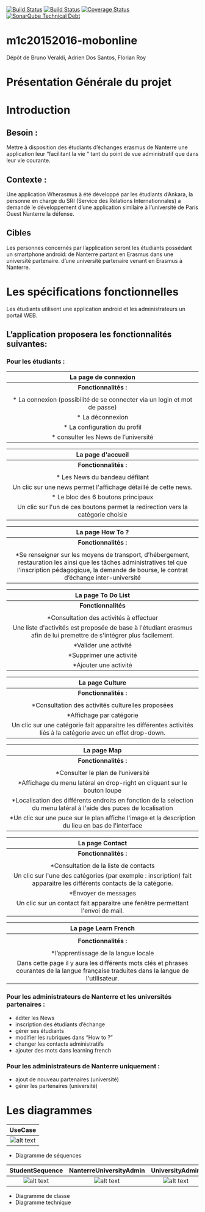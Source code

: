 [![Build Status](https://travis-ci.org/Miage-Paris-Ouest/m1c20152016-mobonline.svg?branch=master)](https://travis-ci.org/Miage-Paris-Ouest/m1c20152016-mobonline)
[![Build Status](https://www.bitrise.io/app/b8e29b159097b3aa.svg?token=-r6AHWMQwkUwy5rsRsW4Kw&branch=master)](https://www.bitrise.io/app/b8e29b159097b3aa)
[![Coverage Status](https://coveralls.io/github/Miage-Paris-Ouest/froy/badge.svg?branch=master&service=github)](https://coveralls.io/github/Miage-Paris-Ouest/froy?branch=master)
[![SonarQube Technical Debt](https://img.shields.io/badge/technical%20debt-0.0%-brightgreen.svg)](http://localhost:9000/dashboard/index/fr.uparis10.pascalpoizat:template-java-project)
# m1c20152016-mobonline
Dépôt de Bruno Veraldi, Adrien Dos Santos, Florian Roy


# Présentation Générale du projet

# Introduction

## Besoin : 
Mettre à disposition des étudiants d’échanges  erasmus de Nanterre une application leur “facilitant la vie “ tant du point de vue administratif que dans leur vie courante.


## Contexte :
Une  application Wherasmus à été développé par les étudiants d’Ankara, la personne en charge du SRI (Service des Relations Internationnales) a demandé le développement d’une application similaire à l’université de  Paris Ouest Nanterre la défense.


## Cibles
Les personnes concernés par l’application seront les étudiants possédant un smartphone android:
de Nanterre partant en Erasmus dans une université partenaire.
d’une université partenaire venant en Erasmus à Nanterre. 


# Les spécifications fonctionnelles
Les étudiants utilisent une application android et les administrateurs un portail WEB.

## L’application proposera les fonctionnalités suivantes:
### Pour les étudiants :


|La page de connexion|
|:---:|
|**Fonctionnalités :**|
||
|* La connexion (possibilité de se connecter via un login et mot de passe)|
|* La déconnexion|
|* La configuration du profil|
|* consulter les News de l’université|


|La page d'accueil|
|:---:|
|**Fonctionnalités :**|
||
|* Les News du bandeau défilant|
|Un clic sur une news permet l'affichage détaillé de cette news.|
|* Le bloc des 6 boutons principaux|
|Un clic sur l'un de ces boutons permet la redirection vers la catégorie choisie|

|La page How To ?|
|:---:|
|**Fonctionnalités :**|
||
|*Se renseigner sur les moyens de transport, d’hébergement, restauration les ainsi que les tâches administratives tel que l’inscription pédagogique, la demande de bourse, le contrat d’échange inter-université|


|La page To Do List|
|:---:|
|**Fonctionnalités**|
||
|*Consultation des activités à effectuer|
|Une liste d'activités est proposée de base à l'étudiant erasmus afin de lui premettre de s'intégrer plus facilement.|
|*Valider une activité|
|*Supprimer une activité|
|*Ajouter une activité|


|La page Culture|
|:---:|
|**Fonctionnalités :**|
||
|*Consultation des activités culturelles proposées|
|*Affichage par catégorie|
|Un clic sur une catégorie fait apparaitre les différentes activités liés à la catégorie avec un effet drop-down.|


|La page Map|
|:---:|
|**Fonctionnalités :**|
||
|*Consulter le plan de l’université|
|*Affichage du menu latéral en drop-right en cliquant sur le bouton loupe|
|*Localisation des différents endroits en fonction de la selection du menu latéral à l'aide des puces de localisation|
|*Un clic sur une puce sur le plan affiche l'image et la description du lieu en bas de l'interface|




|La page Contact|
|:---:|
|**Fonctionnalités :**|
||
|*Consultation de la liste de contacts|
|Un clic sur l'une des catégories (par exemple : inscription) fait apparaitre les différents contacts de la catégorie.|
|*Envoyer de messages|
|Un clic sur un contact fait apparaitre une fenêtre permettant l'envoi de mail.|


|La page Learn French|
|:---:|
|| 
|**Fonctionnalités :**|
||
|*l’apprentissage de la langue locale|
|Dans cette page il y aura les différents mots clés et phrases courantes de la langue française traduites dans la langue de l'utilisateur.|



### Pour les administrateurs de Nanterre et les universités partenaires :
* éditer les News
* inscription des étudiants d’échange
* gérer ses étudiants
* modifier les rubriques dans “How to ?”
* changer les contacts administratifs
* ajouter des mots dans learning french

### Pour les administrateurs de Nanterre uniquement :
* ajout de nouveau partenaires (université)
* gérer les partenaires (université)

# Les diagrammes

|UseCase|
|:---:|
|![alt text](https://github.com/Miage-Paris-Ouest/m1c20152016-mobonline/blob/master/diagrams/UseCase.png "Use case")|

* Diagramme de séquences

|StudentSequence|NanterreUniversityAdmin|UniversityAdmin|
|:---:|:---:|:---:|
|![alt text](https://github.com/Miage-Paris-Ouest/m1c20152016-mobonline/blob/master/diagrams/StudentSequence.png "StudentSequence")|![alt text](https://github.com/Miage-Paris-Ouest/m1c20152016-mobonline/blob/master/diagrams/NanterreUniversityAdmin.png "NanterreUniversityAdmin")|![alt text](https://github.com/Miage-Paris-Ouest/m1c20152016-mobonline/blob/master/diagrams/UniversityAdmin.png "UniversityAdmin")|


* Diagramme de classe
* Diagramme technique

